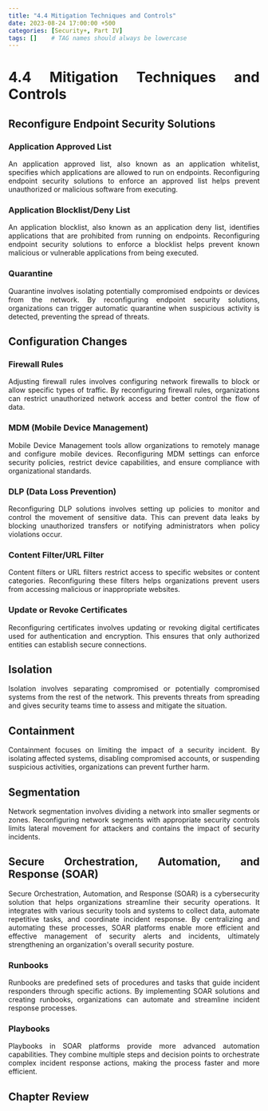 ```yaml
---
title: "4.4 Mitigation Techniques and Controls"
date: 2023-08-24 17:00:00 +500
categories: [Security+, Part IV]
tags: []    # TAG names should always be lowercase
---
```



<div style="text-align: justify;">


# 4.4 Mitigation Techniques and Controls

## Reconfigure Endpoint Security Solutions

### Application Approved List
An application approved list, also known as an application whitelist, specifies which applications are allowed to run on endpoints. Reconfiguring endpoint security solutions to enforce an approved list helps prevent unauthorized or malicious software from executing.

### Application Blocklist/Deny List
An application blocklist, also known as an application deny list, identifies applications that are prohibited from running on endpoints. Reconfiguring endpoint security solutions to enforce a blocklist helps prevent known malicious or vulnerable applications from being executed.

### Quarantine
Quarantine involves isolating potentially compromised endpoints or devices from the network. By reconfiguring endpoint security solutions, organizations can trigger automatic quarantine when suspicious activity is detected, preventing the spread of threats.

## Configuration Changes

### Firewall Rules
Adjusting firewall rules involves configuring network firewalls to block or allow specific types of traffic. By reconfiguring firewall rules, organizations can restrict unauthorized network access and better control the flow of data.

### MDM (Mobile Device Management)
Mobile Device Management tools allow organizations to remotely manage and configure mobile devices. Reconfiguring MDM settings can enforce security policies, restrict device capabilities, and ensure compliance with organizational standards.

### DLP (Data Loss Prevention)
Reconfiguring DLP solutions involves setting up policies to monitor and control the movement of sensitive data. This can prevent data leaks by blocking unauthorized transfers or notifying administrators when policy violations occur.

### Content Filter/URL Filter
Content filters or URL filters restrict access to specific websites or content categories. Reconfiguring these filters helps organizations prevent users from accessing malicious or inappropriate websites.

### Update or Revoke Certificates
Reconfiguring certificates involves updating or revoking digital certificates used for authentication and encryption. This ensures that only authorized entities can establish secure connections.

## Isolation

Isolation involves separating compromised or potentially compromised systems from the rest of the network. This prevents threats from spreading and gives security teams time to assess and mitigate the situation.

## Containment

Containment focuses on limiting the impact of a security incident. By isolating affected systems, disabling compromised accounts, or suspending suspicious activities, organizations can prevent further harm.

## Segmentation

Network segmentation involves dividing a network into smaller segments or zones. Reconfiguring network segments with appropriate security controls limits lateral movement for attackers and contains the impact of security incidents.

## Secure Orchestration, Automation, and Response (SOAR)

Secure Orchestration, Automation, and Response (SOAR) is a cybersecurity solution that helps organizations streamline their security operations. It integrates with various security tools and systems to collect data, automate repetitive tasks, and coordinate incident response. By centralizing and automating these processes, SOAR platforms enable more efficient and effective management of security alerts and incidents, ultimately strengthening an organization's overall security posture.

### Runbooks
Runbooks are predefined sets of procedures and tasks that guide incident responders through specific actions. By implementing SOAR solutions and creating runbooks, organizations can automate and streamline incident response processes.

### Playbooks
Playbooks in SOAR platforms provide more advanced automation capabilities. They combine multiple steps and decision points to orchestrate complex incident response actions, making the process faster and more efficient.


## Chapter Review






</div>
